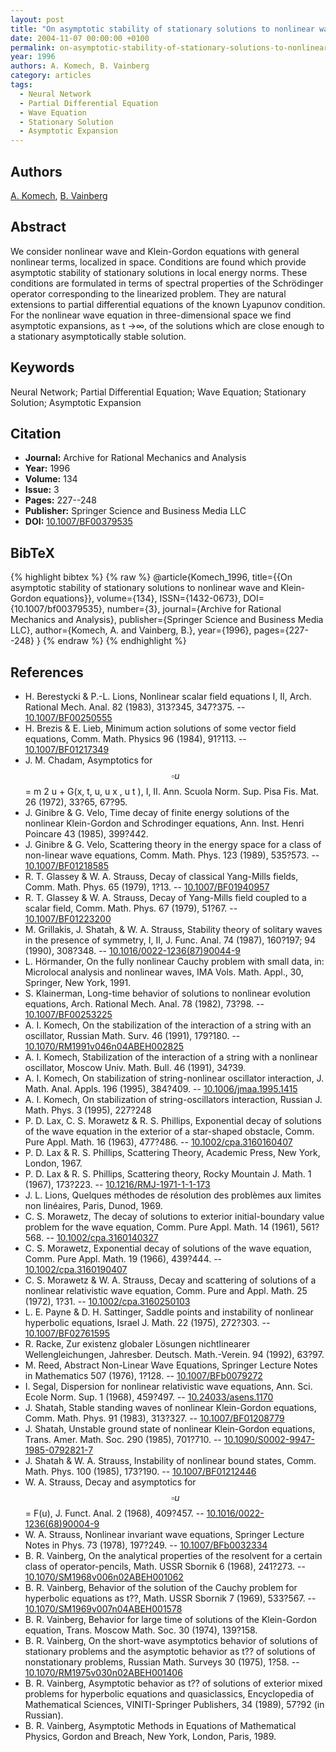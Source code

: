 ```yaml
---
layout: post
title: "On asymptotic stability of stationary solutions to nonlinear wave and Klein-Gordon equations"
date: 2004-11-07 00:00:00 +0100
permalink: on-asymptotic-stability-of-stationary-solutions-to-nonlinear-wave-and-klein-gordon-equations
year: 1996
authors: A. Komech, B. Vainberg
category: articles
tags:
  - Neural Network
  - Partial Differential Equation
  - Wave Equation
  - Stationary Solution
  - Asymptotic Expansion
---
```

 
## Authors
[A. Komech](authors/alexander-komech), [B. Vainberg](authors/b-vainberg)
 
## Abstract
We consider nonlinear wave and Klein-Gordon equations with general nonlinear terms, localized in space. Conditions are found which provide asymptotic stability of stationary solutions in local energy norms. These conditions are formulated in terms of spectral properties of the Schrödinger operator corresponding to the linearized problem. They are natural extensions to partial differential equations of the known Lyapunov condition. For the nonlinear wave equation in three-dimensional space we find asymptotic expansions, as t →∞, of the solutions which are close enough to a stationary asymptotically stable solution.
 
## Keywords
Neural Network; Partial Differential Equation; Wave Equation; Stationary Solution; Asymptotic Expansion
 
## Citation
- **Journal:** Archive for Rational Mechanics and Analysis
- **Year:** 1996
- **Volume:** 134
- **Issue:** 3
- **Pages:** 227--248
- **Publisher:** Springer Science and Business Media LLC
- **DOI:** [10.1007/BF00379535](https://doi.org/10.1007/BF00379535)
 
## BibTeX
{% highlight bibtex %}
{% raw %}
@article{Komech_1996,
  title={{On asymptotic stability of stationary solutions to nonlinear wave and Klein-Gordon equations}},
  volume={134},
  ISSN={1432-0673},
  DOI={10.1007/bf00379535},
  number={3},
  journal={Archive for Rational Mechanics and Analysis},
  publisher={Springer Science and Business Media LLC},
  author={Komech, A. and Vainberg, B.},
  year={1996},
  pages={227--248}
}
{% endraw %}
{% endhighlight %}
 
## References
- H. Berestycki & P.-L. Lions, Nonlinear scalar field equations I, II, Arch. Rational Mech. Anal. 82 (1983), 313?345, 347?375. -- [10.1007/BF00250555](https://doi.org/10.1007/BF00250555)
- H. Brezis & E. Lieb, Minimum action solutions of some vector field equations, Comm. Math. Physics 96 (1984), 91?113. -- [10.1007/BF01217349](https://doi.org/10.1007/BF01217349)
- J. M. Chadam, Asymptotics for $$\square u$$ = m 2 u + G(x, t, u, u x , u t ), I, II. Ann. Scuola Norm. Sup. Pisa Fis. Mat. 26 (1972), 33?65, 67?95.
- J. Ginibre & G. Velo, Time decay of finite energy solutions of the nonlinear Klein-Gordon and Schrodinger equations, Ann. Inst. Henri Poincare 43 (1985), 399?442.
- J. Ginibre & G. Velo, Scattering theory in the energy space for a class of non-linear wave equations, Comm. Math. Phys. 123 (1989), 535?573. -- [10.1007/BF01218585](https://doi.org/10.1007/BF01218585)
- R. T. Glassey & W. A. Strauss, Decay of classical Yang-Mills fields, Comm. Math. Phys. 65 (1979), 1?13. -- [10.1007/BF01940957](https://doi.org/10.1007/BF01940957)
- R. T. Glassey & W. A. Strauss, Decay of Yang-Mills field coupled to a scalar field, Comm. Math. Phys. 67 (1979), 51?67. -- [10.1007/BF01223200](https://doi.org/10.1007/BF01223200)
- M. Grillakis, J. Shatah, & W. A. Strauss, Stability theory of solitary waves in the presence of symmetry, I, II, J. Func. Anal. 74 (1987), 160?197; 94 (1990), 308?348. -- [10.1016/0022-1236(87)90044-9](https://doi.org/10.1016/0022-1236(87)90044-9)
- L. Hörmander, On the fully nonlinear Cauchy problem with small data, in: Microlocal analysis and nonlinear waves, IMA Vols. Math. Appl., 30, Springer, New York, 1991.
- S. Klainerman, Long-time behavior of solutions to nonlinear evolution equations, Arch. Rational Mech. Anal. 78 (1982), 73?98. -- [10.1007/BF00253225](https://doi.org/10.1007/BF00253225)
- A. I. Komech, On the stabilization of the interaction of a string with an oscillator, Russian Math. Surv. 46 (1991), 179?180. -- [10.1070/RM1991v046n04ABEH002825](https://doi.org/10.1070/RM1991v046n04ABEH002825)
- A. I. Komech, Stabilization of the interaction of a string with a nonlinear oscillator, Moscow Univ. Math. Bull. 46 (1991), 34?39.
- A. I. Komech, On stabilization of string-nonlinear oscillator interaction, J. Math. Anal. Appls. 196 (1995), 384?409. -- [10.1006/jmaa.1995.1415](https://doi.org/10.1006/jmaa.1995.1415)
- A. I. Komech, On stabilization of string-oscillators interaction, Russian J. Math. Phys. 3 (1995), 227?248
- P. D. Lax, C. S. Morawetz & R. S. Phillips, Exponential decay of solutions of the wave equation in the exterior of a star-shaped obstacle, Comm. Pure Appl. Math. 16 (1963), 477?486. -- [10.1002/cpa.3160160407](https://doi.org/10.1002/cpa.3160160407)
- P. D. Lax & R. S. Phillips, Scattering Theory, Academic Press, New York, London, 1967.
- P. D. Lax & R. S. Phillips, Scattering theory, Rocky Mountain J. Math. 1 (1967), 173?223. -- [10.1216/RMJ-1971-1-1-173](https://doi.org/10.1216/RMJ-1971-1-1-173)
- J. L. Lions, Quelques méthodes de résolution des problèmes aux limites non linéaires, Paris, Dunod, 1969.
- C. S. Morawetz, The decay of solutions to exterior initial-boundary value problem for the wave equation, Comm. Pure Appl. Math. 14 (1961), 561?568. -- [10.1002/cpa.3160140327](https://doi.org/10.1002/cpa.3160140327)
- C. S. Morawetz, Exponential decay of solutions of the wave equation, Comm. Pure Appl. Math. 19 (1966), 439?444. -- [10.1002/cpa.3160190407](https://doi.org/10.1002/cpa.3160190407)
- C. S. Morawetz & W. A. Strauss, Decay and scattering of solutions of a nonlinear relativistic wave equation, Comm. Pure and Appl. Math. 25 (1972), 1?31. -- [10.1002/cpa.3160250103](https://doi.org/10.1002/cpa.3160250103)
- L. E. Payne & D. H. Sattinger, Saddle points and instability of nonlinear hyperbolic equations, Israel J. Math. 22 (1975), 272?303. -- [10.1007/BF02761595](https://doi.org/10.1007/BF02761595)
- R. Racke, Zur existenz globaler Lösungen nichtlinearer Wellengleichungen, Jahresber. Deutsch. Math.-Verein. 94 (1992), 63?97.
- M. Reed, Abstract Non-Linear Wave Equations, Springer Lecture Notes in Mathematics 507 (1976), 1?128. -- [10.1007/BFb0079272](https://doi.org/10.1007/BFb0079272)
- I. Segal, Dispersion for nonlinear relativistic wave equations, Ann. Sci. Ecole Norm. Sup. 1 (1968), 459?497. -- [10.24033/asens.1170](https://doi.org/10.24033/asens.1170)
- J. Shatah, Stable standing waves of nonlinear Klein-Gordon equations, Comm. Math. Phys. 91 (1983), 313?327. -- [10.1007/BF01208779](https://doi.org/10.1007/BF01208779)
- J. Shatah, Unstable ground state of nonlinear Klein-Gordon equations, Trans. Amer. Math. Soc. 290 (1985), 701?710. -- [10.1090/S0002-9947-1985-0792821-7](https://doi.org/10.1090/S0002-9947-1985-0792821-7)
- J. Shatah & W. A. Strauss, Instability of nonlinear bound states, Comm. Math. Phys. 100 (1985), 173?190. -- [10.1007/BF01212446](https://doi.org/10.1007/BF01212446)
- W. A. Strauss, Decay and asymptotics for $$\square u$$ = F(u), J. Funct. Anal. 2 (1968), 409?457. -- [10.1016/0022-1236(68)90004-9](https://doi.org/10.1016/0022-1236(68)90004-9)
- W. A. Strauss, Nonlinear invariant wave equations, Springer Lecture Notes in Phys. 73 (1978), 197?249. -- [10.1007/BFb0032334](https://doi.org/10.1007/BFb0032334)
- B. R. Vainberg, On the analytical properties of the resolvent for a certain class of operator-pencils, Math. USSR Sbornik 6 (1968), 241?273. -- [10.1070/SM1968v006n02ABEH001062](https://doi.org/10.1070/SM1968v006n02ABEH001062)
- B. R. Vainberg, Behavior of the solution of the Cauchy problem for hyperbolic equations as t??, Math. USSR Sbornik 7 (1969), 533?567. -- [10.1070/SM1969v007n04ABEH001578](https://doi.org/10.1070/SM1969v007n04ABEH001578)
- B. R. Vainberg, Behavior for large time of solutions of the Klein-Gordon equation, Trans. Moscow Math. Soc. 30 (1974), 139?158.
- B. R. Vainberg, On the short-wave asymptotics behavior of solutions of stationary problems and the asymptotic behavior as t?? of solutions of nonstationary problems, Russian Math. Surveys 30 (1975), 1?58. -- [10.1070/RM1975v030n02ABEH001406](https://doi.org/10.1070/RM1975v030n02ABEH001406)
- B. R. Vainberg, Asymptotic behavior as t?? of solutions of exterior mixed problems for hyperbolic equations and quasiclassics, Encyclopedia of Mathematical Sciences, VINITI-Springer Publishers, 34 (1989), 57?92 (in Russian).
- B. R. Vainberg, Asymptotic Methods in Equations of Mathematical Physics, Gordon and Breach, New York, London, Paris, 1989.

